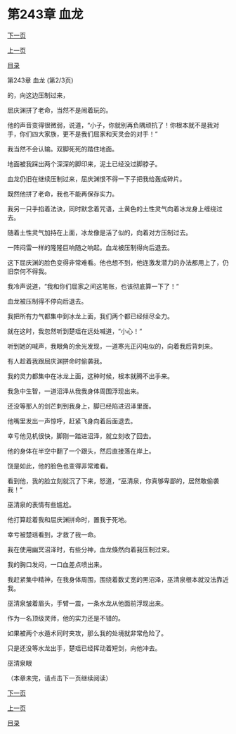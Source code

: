 <h1>第243章   血龙</h1>
            <div><p><a href="./0728_%E7%AC%AC243%E7%AB%A0_%E8%A1%80%E9%BE%99.md">下一页</a></p><p><a href="./0726_%E7%AC%AC243%E7%AB%A0_%E8%A1%80%E9%BE%99.md">上一页</a></p><p><a href="../">目录</a></p></div>
            <div><p>第243章   血龙 (第2/3页)</p><p>的，向这边压制过来，</p><p>屈庆渊拼了老命，当然不是闹着玩的。</p><p>他的声音变得很微弱，说道，“小子，你就别再负隅顽抗了！你根本就不是我对手，你们四大家族，更不是我们屈家和天灵会的对手！“</p><p>我当然不会认输。双脚死死的踏住地面。</p><p>地面被我踩出两个深深的脚印来，泥土已经没过脚脖子。</p><p>血龙仍旧在继续压制过来，屈庆渊恨不得一下子把我给轰成碎片。</p><p>既然他拼了老命，我也不能再保存实力。</p><p>我另一只手掐着法诀，同时默念着咒语，土黄色的土性灵气向着冰龙身上缠绕过去。</p><p>随着土性灵气加持在上面，冰龙像是活了似的，向着对方压制过去。</p><p>一阵闷雷一样的隆隆巨响随之响起。血龙被压制得向后退去。</p><p>这下屈庆渊的脸色变得非常难看。他也想不到，他连激发潜力的办法都用上了，仍旧奈何不得我。</p><p>我冷声说道，“我和你们屈家之间这笔账，也该彻底算一下了！“</p><p>血龙被压制得不停向后退去。</p><p>我把所有力气都集中到冰龙上面，我们两个都已经倾尽全力。</p><p>就在这时，我忽然听到楚瑶在远处喊道，“小心！“</p><p>听到她的喊声，我眼角的余光发现，一道寒光正闪电似的，向着我后背刺来。</p><p>有人趁着我跟屈庆渊拼命时偷袭我。</p><p>我的灵力都集中在冰龙上面，这种时候，根本就腾不出手来。</p><p>我急中生智，一道沼泽从我我身体周围浮现出来。</p><p>还没等那人的剑芒刺到我身上，脚已经陷进沼泽里面。</p><p>他嘴里发出一声惊呼，赶紧飞身向着后面退去。</p><p>幸亏他见机很快，脚刚一踏进沼泽，就立刻收了回去。</p><p>他的身体在半空中翻了一个跟头，然后直接落在岸上。</p><p>饶是如此，他的脸色也变得非常难看。</p><p>看到他，我的脸立刻就沉了下来，怒道，“巫清泉，你真够卑鄙的，居然敢偷袭我！“</p><p>巫清泉的表情有些尴尬。</p><p>他打算趁着我和屈庆渊拼命时，置我于死地。</p><p>幸亏被楚瑶看到，才救了我一命。</p><p>我在使用幽冥沼泽时，有些分神，血龙倏然向着我压制过来。</p><p>我的胸口发闷，一口血差点喷出来。</p><p>我赶紧集中精神，在我身体周围，围绕着数丈宽的黑沼泽，巫清泉根本就没法靠近我。</p><p>巫清泉皱着眉头，手臂一震，一条水龙从他面前浮现出来。</p><p>作为一名顶级灵师，他的实力还是不错的。</p><p>如果被两个水遁术同时夹攻，那么我的处境就非常危险了。</p><p>只是还没等水龙出手，楚瑶已经挥动着短剑，向他冲去。</p><p>巫清泉眼</p><p>（本章未完，请点击下一页继续阅读）</p></div>
            <div><p><a href="./0728_%E7%AC%AC243%E7%AB%A0_%E8%A1%80%E9%BE%99.md">下一页</a></p><p><a href="./0726_%E7%AC%AC243%E7%AB%A0_%E8%A1%80%E9%BE%99.md">上一页</a></p><p><a href="../">目录</a></p></div>